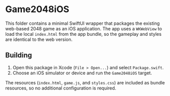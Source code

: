 # Game2048iOS

This folder contains a minimal SwiftUI wrapper that packages the existing web-based 2048 game as an iOS application. The app uses a `WKWebView` to load the local `index.html` from the app bundle, so the gameplay and styles are identical to the web version.

## Building
1. Open this package in Xcode (`File > Open...`) and select `Package.swift`.
2. Choose an iOS simulator or device and run the `Game2048iOS` target.

The resources (`index.html`, `game.js`, and `styles.css`) are included as bundle resources, so no additional configuration is required.
